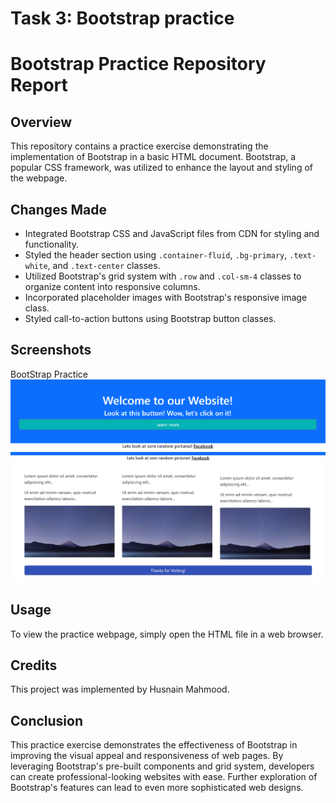 
# Task 3: Bootstrap practice
# Bootstrap Practice Repository Report

## Overview
This repository contains a practice exercise demonstrating the implementation of Bootstrap in a basic HTML document. Bootstrap, a popular CSS framework, was utilized to enhance the layout and styling of the webpage.

## Changes Made
- Integrated Bootstrap CSS and JavaScript files from CDN for styling and functionality.
- Styled the header section using `.container-fluid`, `.bg-primary`, `.text-white`, and `.text-center` classes.
- Utilized Bootstrap's grid system with `.row` and `.col-sm-4` classes to organize content into responsive columns.
- Incorporated placeholder images with Bootstrap's responsive image class.
- Styled call-to-action buttons using Bootstrap button classes.

## Screenshots
BootStrap Practice 
![BootStrap Practice](TaskNo3/Bootstrap.png)
![BootStrap Practice](TaskNo3/Bootstrap_Remaining.png)
## Usage
To view the practice webpage, simply open the HTML file in a web browser.


## Credits
This project was implemented by Husnain Mahmood.


## Conclusion
This practice exercise demonstrates the effectiveness of Bootstrap in improving the visual appeal and responsiveness of web pages. By leveraging Bootstrap's pre-built components and grid system, developers can create professional-looking websites with ease. Further exploration of Bootstrap's features can lead to even more sophisticated web designs.
